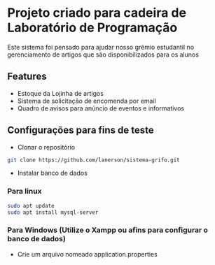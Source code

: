 # Projeto criado para cadeira de Laboratório de Programação

Este sistema foi pensado para ajudar nosso grêmio estudantil no gerenciamento de artigos que são disponibilizados para os alunos

## Features
- Estoque da Lojinha de artigos
- Sistema de solicitação de encomenda por email
- Quadro de avisos para anúncio de eventos e informativos

## Configurações para fins de teste
- Clonar o repositório
```bash
git clone https://github.com/lanerson/sistema-grifo.git
```
- Instalar banco de dados
### Para linux
```bash
sudo apt update
sudo apt install mysql-server
```
### Para Windows (Utilize o Xampp ou afins para configurar o banco de dados)
- Crie um arquivo nomeado application.properties
